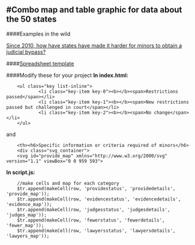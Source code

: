 #Combo map and table graphic for data about the 50 states
---

####Examples in the wild

[Since 2010, how have states have made it harder for minors to obtain a judicial bypass?](http://www.motherjones.com/politics/2014/07/teen-abortion-judicial-bypass-parental-notification)

####[Spreadsheet template](https://docs.google.com/spreadsheet/ccc?key=0AuHOPshyxQGGdDFnemtSV2tCXzJDOFNfeDNQY2lvb2c&usp=drive_web)

####Modify these for your project
**In index.html:**

        <ul class="key list-inline">
                <li class="key-item key-0"><b></b><span>Restrictions passed</span></li>
                <li class="key-item key-1"><b></b><span>New restrictions passed but challenged in court</span></li>
                <li class="key-item key-2"><b></b><span>No change</span></li>
        </ul>

and 

        <th><h6>Specific information or criteria required of minors</h6>
        <div class="svg_container">
        <svg id="provide_map" xmlns="http://www.w3.org/2000/svg" version="1.1" viewBox="0 0 959 593">


**In script.js:**

        //make cells and map for each category
        $tr.append(makeCell(row, 'providestatus', 'providedetails', 'provide_map'));
        $tr.append(makeCell(row, 'evidencestatus', 'evidencedetails', 'evidence_map'));
        $tr.append(makeCell(row, 'judgesstatus', 'judgesdetails', 'judges_map'));
        $tr.append(makeCell(row, 'fewerstatus', 'fewerdetails', 'fewer_map'));
        $tr.append(makeCell(row, 'lawyersstatus', 'lawyersdetails', 'lawyers_map'));
